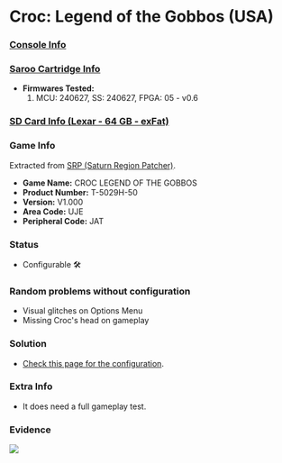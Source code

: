 # Croc: Legend of the Gobbos (USA)

### [Console Info](../../../../../Info/Consoles/VA13/README.md)

### [Saroo Cartridge Info](../../../../../Info/Cartridges/RetroGameParadiseStore/1.32F/README.md)

- <b>Firmwares Tested:</b>
  1. MCU: 240627, SS: 240627, FPGA: 05 - v0.6

### [SD Card Info (Lexar - 64 GB - exFat)](../../../../../Info/SdCards/Lexar/64GB/exfat/README.md)

### Game Info

Extracted from [SRP (Saturn Region Patcher)](https://segaxtreme.net/resources/saturn-region-patcher.81/download).

- <b>Game Name:</b> CROC LEGEND OF THE GOBBOS
- <b>Product Number:</b> T-5029H-50
- <b>Version:</b> V1.000
- <b>Area Code:</b> UJE
- <b>Peripheral Code:</b> JAT

### Status

- Configurable :hammer_and_wrench:

### Random problems without configuration

- Visual glitches on Options Menu
- Missing Croc's head on gameplay

### Solution

- [Check this page for the configuration](https://github.com/williamdsw/saroo-configuration-list/blob/master/Regions/Retails/USA/T-5029H-50/README.md).

### Extra Info

- It does need a full gameplay test.

### Evidence

[![](https://img.youtube.com/vi/BPneUdYxAtk/0.jpg)](https://www.youtube.com/watch?v=BPneUdYxAtk)

